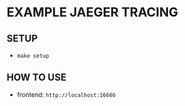 # EXAMPLE JAEGER TRACING

## SETUP

- `make setup`

## HOW TO USE

- frontend: `http://localhost:16686`
